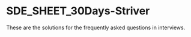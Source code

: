 # SDE_SHEET_30Days-Striver
These are the solutions for the frequently asked questions in interviews.
